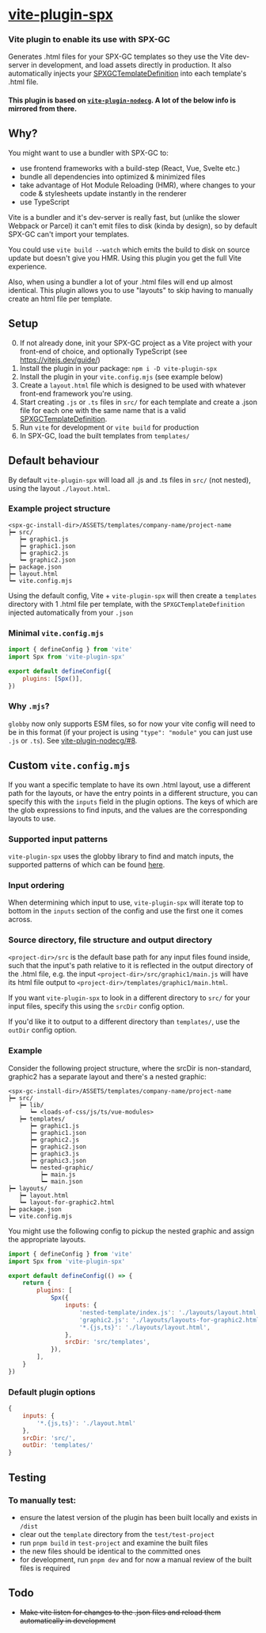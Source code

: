 # [vite-plugin-spx](https://www.npmjs.com/package/vite-plugin-spx)

### Vite plugin to enable its use with SPX-GC

Generates .html files for your SPX-GC templates so they use the Vite dev-server in development, and load assets directly in production. It also automatically injects your [SPXGCTemplateDefinition](https://github.com/TuomoKu/SPX-GC?tab=readme-ov-file#spxgctemplatedefinition--object-in-templates-) into each template's .html file.

#### This plugin is based on [`vite-plugin-nodecg`](https://github.com/dan-shields/vite-plugin-nodecg). A lot of the below info is mirrored from there.

## Why?

You might want to use a bundler with SPX-GC to:

-   use frontend frameworks with a build-step (React, Vue, Svelte etc.)
-   bundle all dependencies into optimized & minimized files
-   take advantage of Hot Module Reloading (HMR), where changes to your code & stylesheets update instantly in the renderer
-   use TypeScript

Vite is a bundler and it's dev-server is really fast, but (unlike the slower Webpack or Parcel) it can't emit files to disk (kinda by design), so by default SPX-GC can't import your templates.

You could use `vite build --watch` which emits the build to disk on source update but doesn't give you HMR. Using this plugin you get the full Vite experience.

Also, when using a bundler a lot of your .html files will end up almost identical. This plugin allows you to use "layouts" to skip having to manually create an html file per template.

## Setup

0. If not already done, init your SPX-GC project as a Vite project with your front-end of choice, and optionally TypeScript (see https://vitejs.dev/guide/)
1. Install the plugin in your package: `npm i -D vite-plugin-spx`
2. Install the plugin in your `vite.config.mjs` (see example below)
3. Create a `layout.html` file which is designed to be used with whatever front-end framework you're using.
4. Start creating `.js` or `.ts` files in `src/` for each template and create a .json file for each one with the same name that is a valid [SPXGCTemplateDefinition](https://github.com/TuomoKu/SPX-GC?tab=readme-ov-file#spxgctemplatedefinition--object-in-templates-).
5. Run `vite` for development or `vite build` for production
6. In SPX-GC, load the built templates from `templates/`

## Default behaviour

By default `vite-plugin-spx` will load all .js and .ts files in `src/` (not nested), using the layout `./layout.html`.

### Example project structure

```
<spx-gc-install-dir>/ASSETS/templates/company-name/project-name
┝━ src/
   ┝━ graphic1.js
   ┝━ graphic1.json
   ┝━ graphic2.js
   ┕━ graphic2.json
┝━ package.json
┝━ layout.html
┕━ vite.config.mjs
```

Using the default config, Vite + `vite-plugin-spx` will then create a `templates` directory with 1 .html file per template, with the `SPXGCTemplateDefinition` injected automatically from your `.json`

### Minimal `vite.config.mjs`

```javascript
import { defineConfig } from 'vite'
import Spx from 'vite-plugin-spx'

export default defineConfig({
    plugins: [Spx()],
})
```

### Why `.mjs`?

`globby` now only supports ESM files, so for now your vite config will need to be in this format (if your project is using `"type": "module"` you can just use `.js` or `.ts`). See [vite-plugin-nodecg/#8](https://github.com/Dan-Shields/vite-plugin-nodecg/issues/8).

## Custom `vite.config.mjs`

If you want a specific template to have its own .html layout, use a different path for the layouts, or have the entry points in a different structure, you can specify this with the `inputs` field in the plugin options. The keys of which are the glob expressions to find inputs, and the values are the corresponding layouts to use.

### Supported input patterns

`vite-plugin-spx` uses the globby library to find and match inputs, the supported patterns of which can be found [here](https://www.npmjs.com/package/globby#globbing-patterns).

### Input ordering

When determining which input to use, `vite-plugin-spx` will iterate top to bottom in the `inputs` section of the config and use the first one it comes across.

### Source directory, file structure and output directory

`<project-dir>/src` is the default base path for any input files found inside, such that the input's path relative to it is reflected in the output directory of the .html file, e.g. the input `<project-dir>/src/graphic1/main.js` will have its html file output to `<project-dir>/templates/graphic1/main.html`.

If you want `vite-plugin-spx` to look in a different directory to `src/` for your input files, specify this using the `srcDir` config option.

If you'd like it to output to a different directory than `templates/`, use the `outDir` config option.

### Example

Consider the following project structure, where the srcDir is non-standard, graphic2 has a separate layout and there's a nested graphic:

```
<spx-gc-install-dir>/ASSETS/templates/company-name/project-name
┝━ src/
   ┝━ lib/
      ┕━ <loads-of-css/js/ts/vue-modules>
   ┝━ templates/
      ┝━ graphic1.js
      ┝━ graphic1.json
      ┝━ graphic2.js
      ┝━ graphic2.json
      ┝━ graphic3.js
      ┝━ graphic3.json
      ┕━ nested-graphic/
         ┝━ main.js
         ┕━ main.json
┝━ layouts/
   ┝━ layout.html
   ┕━ layout-for-graphic2.html
┝━ package.json
┕━ vite.config.mjs
```

You might use the following config to pickup the nested graphic and assign the appropriate layouts.

```javascript
import { defineConfig } from 'vite'
import Spx from 'vite-plugin-spx'

export default defineConfig(() => {
    return {
        plugins: [
            Spx({
                inputs: {
                    'nested-template/index.js': './layouts/layout.html',
                    'graphic2.js': './layouts/layouts-for-graphic2.html',
                    '*.{js,ts}': './layouts/layout.html',
                },
                srcDir: 'src/templates',
            }),
        ],
    }
})
```

### Default plugin options

```javascript
{
    inputs: {
        '*.{js,ts}': './layout.html'
    },
    srcDir: 'src/',
    outDir: 'templates/'
}
```

## Testing

### To manually test:

-   ensure the latest version of the plugin has been built locally and exists in `/dist`
-   clear out the `template` directory from the `test/test-project`
-   run `pnpm build` in `test-project` and examine the built files
-   the new files should be identical to the committed ones
-   for development, run `pnpm dev` and for now a manual review of the built files is required

## Todo

-   ~~Make vite listen for changes to the .json files and reload them automatically in development~~
